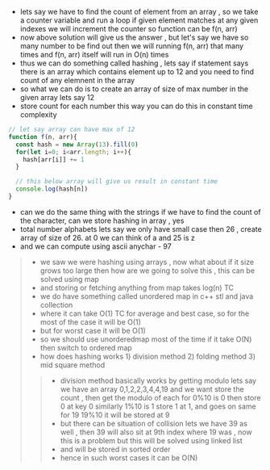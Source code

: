 - lets say we have to find the count of element from an array , so we take a counter variable and run a loop if given element matches at any given indexes we will increment the counter so function can be f(n, arr)
- now above solution will give us the answer , but let's say we have so many number to be find out then we will running f(n, arr) that many times and f(n, arr) itself will run in O(n) times
- thus we can do something called hashing , lets say if statement says there is an array which contains element up to 12 and you need to find count of any elemnent in the array
- so what we can do is to create an array of size of max number in the given array lets say 12
- store count for each number this way you can do this in constant time complexity

```js
// let say array can have max of 12 
function f(n, arr){
  const hash = new Array(13).fill(0)
  for(let i=0; i<arr.length; i++){
    hash[arr[i]] += 1 
  }

  // this below array will give us result in constant time
  console.log(hash[n])
}
```

- can we do the same thing with the strings if we have to find the count of the character, can we store hashing in array , yes
- total number alphabets lets say we only have small case then 26 , create array of size of 26. at 0 we can think of a  and 25 is z
- and we can compute using ascii anychar - 97

> - we saw we were hashing using arrays , now what about if it size grows too large then how are we going to solve this , this can be solved using map
> - and storing or fetching anything from map takes log(n) TC
> - we do have something called unordered map in c++ stl and java collection
> - where it can take O(1) TC for average and best case, so for the most of the case it will be O(1)
> - but for worst case it will be O(1)
> - so we should use unorderedmap most of the time if it take O(N) then switch to ordered map
> - how does hashing works 1) division method 2) folding method 3) mid square method
>> - division method basically works by getting modulo lets say we have an array 0,1,2,2,3,4,4,19 and we want store the count , then get the modulo of each for 0%10 is 0 then store 0 at key 0 similarly 1%10 is 1 store 1 at 1, and goes on same for 19 19%10 it will be stored at 9
>> - but there can be situation of collision lets we have 39 as well , then 39 will also sit at 9th index where 19 was , now this is a problem but this will be solved using linked list
>> - and will be stored in sorted order
>> - hence in such worst cases it can be O(N)
